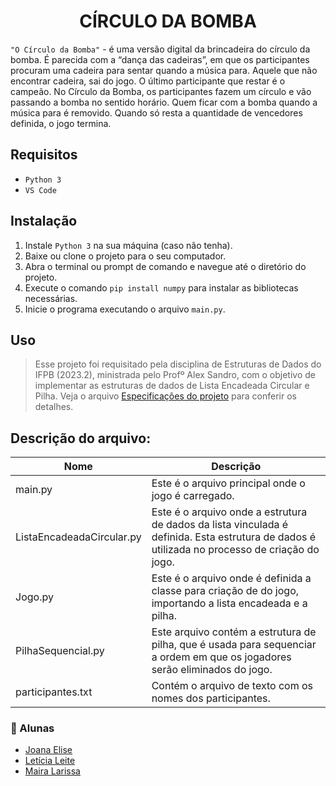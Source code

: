 <h1 align="center">CÍRCULO DA BOMBA</h1>


`"O Círculo da Bomba"` - é uma versão digital da brincadeira do círculo da bomba. É parecida com a “dança das cadeiras”, em que os participantes procuram uma cadeira para sentar quando a música para. Aquele que não encontrar cadeira, sai do jogo. O último participante que restar é o campeão.
No Círculo da Bomba, os participantes fazem um círculo e vão passando a bomba no sentido horário. Quem ficar com a bomba quando a música para é removido. Quando só resta a quantidade de vencedores definida, o jogo termina.


## Requisitos
+ `Python 3`
+ `VS Code`

## Instalação
1. Instale `Python 3` na sua máquina (caso não tenha).
2. Baixe ou clone o projeto para o seu computador.
3. Abra o terminal ou prompt de comando e navegue até o diretório do projeto.
4. Execute o comando `pip install numpy` para instalar as bibliotecas necessárias.
5. Inicie o programa executando o arquivo `main.py`.

## Uso
> Esse projeto foi requisitado pela disciplina de Estruturas de Dados do IFPB (2023.2), ministrada pelo Profº Alex Sandro, com o objetivo de implementar as estruturas de dados de Lista Encadeada Circular e Pilha. Veja o arquivo [Especificações do projeto](https://docs.google.com/document/d/1WG9Pq69kPnyq9MC5wMEUT6l_D7JmcGtmcA8w-fw9Nq8/edit) para conferir os detalhes.


## Descrição do arquivo:
| Nome | Descrição |
| ------ | ----------- |
| main.py | Este é o arquivo principal onde o jogo é carregado.|
| ListaEncadeadaCircular.py | Este é o arquivo onde a estrutura de dados da lista vinculada é definida. Esta estrutura de dados é utilizada no processo de criação do jogo. |
| Jogo.py | Este é o arquivo onde é definida a classe para criação de do jogo, importando a lista encadeada e a pilha. |
| PilhaSequencial.py | Este arquivo contém a estrutura de pilha, que é usada para sequenciar a ordem em que os jogadores serão eliminados do jogo. |
| participantes.txt | Contém o arquivo de texto com os nomes dos participantes. |


### 📝 Alunas

- [Joana Elise](https://github.com/joanaeliseal)
- [Letícia Leite](https://github.com/l-e-t-i-c-i-a)
- [Maira Larissa](https://github.com/Maira-larissa)
